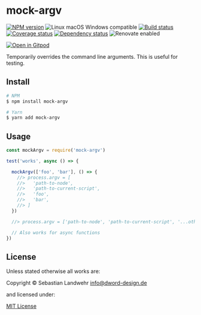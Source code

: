 <!-- TITLE/ -->
# mock-argv
<!-- /TITLE -->

<!-- BADGES/ -->
[![NPM version](https://img.shields.io/npm/v/mock-argv.svg)](https://npmjs.org/package/mock-argv)
![Linux macOS Windows compatible](https://img.shields.io/badge/os-linux%20%7C%C2%A0macos%20%7C%C2%A0windows-blue)
[![Build status](https://img.shields.io/github/workflow/status/dword-design/mock-argv/build)](https://github.com/dword-design/mock-argv/actions)
[![Coverage status](https://img.shields.io/coveralls/dword-design/mock-argv)](https://coveralls.io/github/dword-design/mock-argv)
[![Dependency status](https://img.shields.io/david/dword-design/mock-argv)](https://david-dm.org/dword-design/mock-argv)
![Renovate enabled](https://img.shields.io/badge/renovate-enabled-brightgreen)

[![Open in Gitpod](https://gitpod.io/button/open-in-gitpod.svg)](https://gitpod.io/#https://github.com/dword-design/mock-argv)
<!-- /BADGES -->


<!-- DESCRIPTION/ -->
Temporarily overrides the command line arguments. This is useful for testing.
<!-- /DESCRIPTION -->

<!-- INSTALL/ -->
## Install

```bash
# NPM
$ npm install mock-argv

# Yarn
$ yarn add mock-argv
```
<!-- /INSTALL -->

## Usage

```js
const mockArgv = require('mock-argv')

test('works', async () => {

  mockArgv(['foo', 'bar'], () => {
    //> process.argv = [
    //>   'path-to-node',
    //>   'path-to-current-script',
    //>   'foo',
    //>   'bar',
    //> ]
  })

  //> process.argv = ['path-to-node', 'path-to-current-script', '...other-params']

  // Also works for async functions
})
```

<!-- LICENSE/ -->
## License

Unless stated otherwise all works are:

Copyright &copy; Sebastian Landwehr <info@dword-design.de>

and licensed under:

[MIT License](https://opensource.org/licenses/MIT)
<!-- /LICENSE -->
